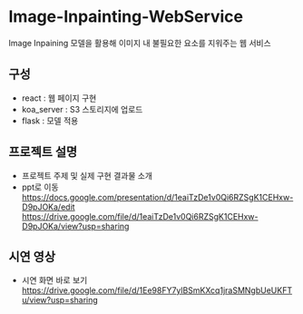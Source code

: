 # Image-Inpainting-WebService
Image Inpaining 모델을 활용해 이미지 내 불필요한 요소를 지워주는 웹 서비스


## 구성
- react : 웹 페이지 구현
- koa_server : S3 스토리지에 업로드
- flask : 모델 적용


## 프로젝트 설명
- 프로젝트 주제 및 실제 구현 결과물 소개
- ppt로 이동       
https://docs.google.com/presentation/d/1eaiTzDe1v0Qi6RZSgK1CEHxw-D9pJOKa/edit
https://drive.google.com/file/d/1eaiTzDe1v0Qi6RZSgK1CEHxw-D9pJOKa/view?usp=sharing


## 시연 영상
- 시연 화면 바로 보기       
https://drive.google.com/file/d/1Ee98FY7ylBSmKXcq1jraSMNgbUeUKFTu/view?usp=sharing

